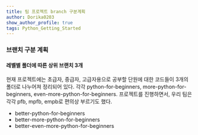 ```yaml
---
title: 팀 프로젝트 branch 구분계획
author: Dorika0203  
show_author_profile: true
tags: Python_Getting_Started
---
```


### 브랜치 구분 계획

#### 레벨별 폴더에 따른 상위 브랜치 3개


현재 프로젝트에는 초급자, 중급자, 고급자용으로 공부할 단원에 대한 코드들이 3개의 폴더로 나누어져 정리되어 있다.  각각 python-for-beginners, more-python-for-beginners, even-more-python-for-beginners.  프로젝트를 진행하면서, 우리 팀은 각각 pfb, mpfb, empb로 편의상 부르기도 했다.

- better-python-for-beginners
- better-more-python-for-beginners
- better-even-more-python-for-beginners
